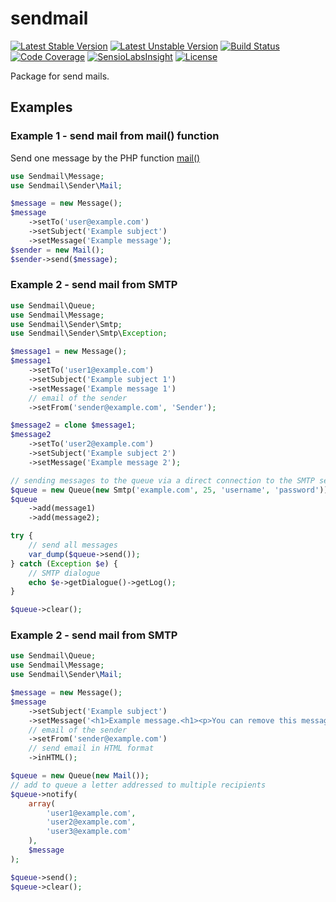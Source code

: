 # sendmail


[![Latest Stable Version](https://poser.pugx.org/gribanov/sendmail/v/stable.png)](https://packagist.org/packages/gribanov/sendmail)
[![Latest Unstable Version](https://poser.pugx.org/gribanov/sendmail/v/unstable.png)](https://packagist.org/packages/gribanov/sendmail)
[![Build Status](https://travis-ci.org/peter-gribanov/sendmail.svg?branch=master)](https://travis-ci.org/peter-gribanov/sendmail)
[![Code Coverage](https://scrutinizer-ci.com/g/peter-gribanov/sendmail/badges/coverage.png?b=master)](https://scrutinizer-ci.com/g/peter-gribanov/sendmail/?branch=master)
[![SensioLabsInsight](https://insight.sensiolabs.com/projects/0393f547-c429-47ef-8255-4607d6e40231/mini.png)](https://insight.sensiolabs.com/projects/0393f547-c429-47ef-8255-4607d6e40231)
[![License](https://poser.pugx.org/gribanov/sendmail/license.png)](https://packagist.org/packages/gribanov/sendmail)

Package for send mails.

## Examples

### Example 1 - send mail from mail() function

Send one message by the PHP function [mail()](http://php.net/manual/en/book.mail.php)

```php
use Sendmail\Message;
use Sendmail\Sender\Mail;

$message = new Message();
$message
	->setTo('user@example.com')
	->setSubject('Example subject')
	->setMessage('Example message');
$sender = new Mail();
$sender->send($message);
```

### Example 2 - send mail from SMTP

```php
use Sendmail\Queue;
use Sendmail\Message;
use Sendmail\Sender\Smtp;
use Sendmail\Sender\Smtp\Exception;

$message1 = new Message();
$message1
	->setTo('user1@example.com')
	->setSubject('Example subject 1')
	->setMessage('Example message 1')
	// email of the sender
	->setFrom('sender@example.com', 'Sender');

$message2 = clone $message1;
$message2
	->setTo('user2@example.com')
	->setSubject('Example subject 2')
	->setMessage('Example message 2');

// sending messages to the queue via a direct connection to the SMTP server
$queue = new Queue(new Smtp('example.com', 25, 'username', 'password'));
$queue
	->add(message1)
	->add(message2);

try {
	// send all messages
	var_dump($queue->send());
} catch (Exception $e) {
	// SMTP dialogue
	echo $e->getDialogue()->getLog();
}

$queue->clear();
```


### Example 2 - send mail from SMTP

```php
use Sendmail\Queue;
use Sendmail\Message;
use Sendmail\Sender\Mail;

$message = new Message();
$message
	->setSubject('Example subject')
	->setMessage('<h1>Example message.<h1><p>You can remove this message.</p>')
	// email of the sender
	->setFrom('sender@example.com')
	// send email in HTML format
	->inHTML();

$queue = new Queue(new Mail());
// add to queue a letter addressed to multiple recipients
$queue->notify(
	array(
		'user1@example.com',
		'user2@example.com',
		'user3@example.com'
	),
	$message
);

$queue->send();
$queue->clear();
```
